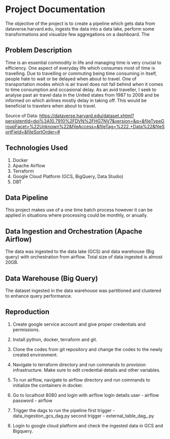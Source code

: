 # Project Documentation

The objective of the project is to create a pipeline which gets data from dataverse.harvard.edu, ingests the data into a data lake, perform some transformations and visualize few aggregations on a dashboard. The 

## Problem Description

Time is an essential commodity in life and managing time is very crucial to efficiency. One aspect of everyday life which consumes most of time is travelling. Due to travelling or commuting being time consuming in itself, people hate to wait or be delayed when about to travel. One of transportation modes which is air travel does not fall behind when it comes to time consumption and occasional delay. As an avid traveller, I seek to analyse past air travel data in the United states from 1987 to 2008 and be informed on which airlines mostly delay in taking off. This would be beneficial to travelers when about to travel.

Source of Data: https://dataverse.harvard.edu/dataset.xhtml?persistentId=doi%3A10.7910%2FDVN%2FHG7NV7&version=&q=&fileTypeGroupFacet=%22Unknown%22&fileAccess=&fileTag=%222.+Data%22&fileSortField=&fileSortOrder=#

## Technologies Used

1. Docker
2. Apache Airflow
3. Terraform
4. Google Cloud Platform (GCS, BigQuery, Data Studio)
5. DBT

## Data Pipeline

This project makes use of a one time batch process however it can be applied in situations where processing could be monthly, or anually.

## Data Ingestion and Orchestration (Apache Airflow)

The data was ingested to the data lake (GCS) and data warehouse (Big query) with orchestration from airflow.
Total size of data ingested is almost 20GB. 

## Data Warehouse (Big Query)

The dataset ingested in the data warehouse was partitioned and clustered to enhance query performance.

## Reproduction

1. Create google service account and give proper credentials and permissions.

2. Install python, docker, terraform and git.

3. Clone the codes from git repository and change the codes to the newly created environment.

4. Navigate to terraform directory and run commands to provision infrastructure. Make sure to edit credential details and other variables.

4. To run airflow, navigate to airflow directory and run commands to initialize the containers in docker.

5. Go to localhost 8080 and login with airflow login details
    user - airflow
    password - airflow

6. Trigger the dags to run the pipeline
    first trigger - data_ingestion_gcs_dag.py
    second trigger - external_table_dag_.py

7. Login to google cloud platform and check the ingested data in GCS and Bigquery.